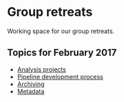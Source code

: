 # Group retreats

Working space for our group retreats.

## Topics for February 2017

- [Analysis projects](analysis_projects/analysis_projects.md)
- [Pipeline development process](pipeline_process/pipeline_process.md)
- [Archiving](archiving/archiving.md)
- [Metadata](metadata/metadata.md)
